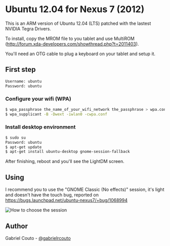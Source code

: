 # Ubuntu 12.04 for Nexus 7 (2012)

This is an ARM version of Ubuntu 12.04 (LTS) patched with the lastest NVIDIA Tegra Drivers.

To install, copy the MROM file to you tablet and use MultiROM (http://forum.xda-developers.com/showthread.php?t=2011403).

You'll need an OTG cable to plug a keyboard on your tablet and setup it.

## First step

```sh
Username: ubuntu
Password: ubuntu
```

### Configure your wifi (WPA)

```sh
$ wpa_passphrase the_name_of_your_wifi_network the_passphrase > wpa.conf
$ wpa_supplicant -B -Dwext -iwlan0 -cwpa.conf
```

### Install desktop environment

```sh
$ sudo su
Password: ubuntu
$ apt-get update
$ apt-get install ubuntu-desktop gnome-session-fallback
```

After finishing, reboot and you'll see the LightDM screen.

## Using

I recommend you to use the "GNOME Classic (No effects)" session, it's light and doesn't have the touch bug, reported on https://bugs.launchpad.net/ubuntu-nexus7/+bug/1068994

![How to choose the session](http://4.bp.blogspot.com/-1uvXhmQZ5Ic/TzW7sfOJB3I/AAAAAAAAHuk/1NSdl4NJVZM/s1600/gnome-classic-login-screen.png)

## Author

Gabriel Couto - [@gabrielrcouto](http://www.twitter.com/gabrielrcouto)

